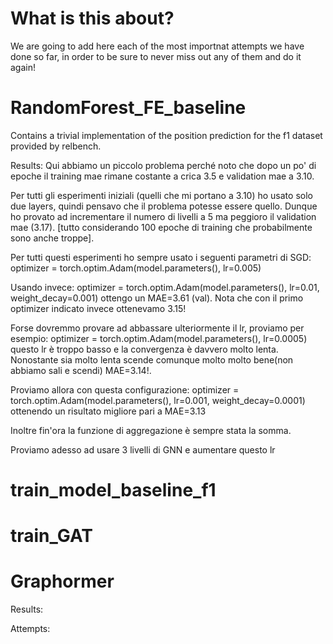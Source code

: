 # What is this about?
We are going to add here each of the most importnat attempts we have done so far, in order to be sure to never miss out any of them and do it again!

# RandomForest_FE_baseline
Contains a trivial implementation of the position prediction for the f1 dataset provided by relbench.

Results:
Qui abbiamo un piccolo problema perché noto che dopo un po' di epoche il training mae rimane costante a crica 3.5 e validation mae a 3.10.

Per tutti gli esperimenti iniziali (quelli che mi portano a 3.10) ho usato solo due layers, quindi pensavo che il problema potesse essere quello. Dunque ho provato ad incrementare il numero di livelli a 5 ma peggioro il validation mae (3.17). [tutto considerando 100 epoche di training che probabilmente sono anche troppe].

Per tutti questi esperimenti ho sempre usato i seguenti parametri di SGD:
optimizer = torch.optim.Adam(model.parameters(), lr=0.005)

Usando invece:
optimizer = torch.optim.Adam(model.parameters(), lr=0.01, weight_decay=0.001)
ottengo un MAE=3.61 (val). Nota che con il primo optimizer indicato invece ottenevamo 3.15!

Forse dovremmo provare ad abbassare ulteriormente il lr, proviamo per esempio:
optimizer = torch.optim.Adam(model.parameters(), lr=0.0005)
questo lr è troppo basso e la convergenza è davvero molto lenta. Nonostante sia molto lenta scende comunque molto molto bene(non abbiamo sali e scendi) MAE=3.14!.

Proviamo allora con questa configurazione:
optimizer = torch.optim.Adam(model.parameters(), lr=0.001, weight_decay=0.0001)
ottenendo un risultato migliore pari a MAE=3.13

Inoltre fin'ora la funzione di aggregazione è sempre stata la somma.

Proviamo adesso ad usare 3 livelli di GNN e aumentare questo lr

# train_model_baseline_f1

# train_GAT

# Graphormer

Results:

Attempts:
